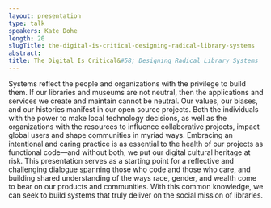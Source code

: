 ```yaml
---
layout: presentation
type: talk
speakers: Kate Dohe
length: 20
slugTitle: the-digital-is-critical-designing-radical-library-systems
abstract:
title: The Digital Is Critical&#58; Designing Radical Library Systems
---
```

Systems reflect the people and organizations with the privilege to build them. If our libraries and museums are not neutral, then the applications and services we create and maintain cannot be neutral. Our values, our biases, and our histories manifest in our open source projects. Both the individuals with the power to make local technology decisions, as well as the organizations with the resources to influence collaborative projects, impact global users and shape communities in myriad ways. Embracing an intentional and caring practice is as essential to the health of our projects as functional code—and without both, we put our digital cultural heritage at risk. This presentation serves as a starting point for a reflective and challenging dialogue spanning those who code and those who care, and building shared understanding of the ways race, gender, and wealth come to bear on our products and communities. With this common knowledge, we can seek to build systems that truly deliver on the social mission of libraries.